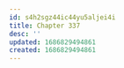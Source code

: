 ```yaml
---
id: s4h2sgz44ic44yu5aljei4i
title: Chapter 337
desc: ''
updated: 1686829494861
created: 1686829494861
---
```

